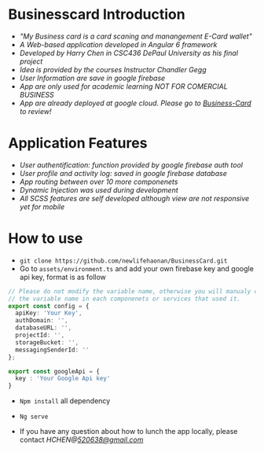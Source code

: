 # Businesscard Introduction
* _"My Business card is a card scaning and manangement E-Card wallet"_
* _A Web-based application developed in Angular 6 framework_
* _Developed by Harry Chen in CSC436 DePaul University as his final project_
* _Idea is provided by the courses Instructor Chandler Gegg_
* _User Information are save in google firebase_
* _App are only used for academic learning NOT FOR COMERCIAL BUSINESS_
* _App are already deployed at google cloud. Please go to 
[Business-Card](https://businesscard-115bf.appspot.com/landingpage/dashboard) to review!_

# Application Features

* _User authentification: function provided by google firebase auth tool_
* _User profile and activity log: saved in google firebase database_
* _App routing between over 10 more componenets_
* _Dynamic Injection was used during development_
* _All SCSS features are self developed although view are not responsive yet for mobile_

# How to use
* `git clone https://github.com/newlifehaonan/BusinessCard.git`
* Go to `assets/environment.ts` and add your own firebase key and google api key, format is as follow
```typescript
// Please do not modify the variable name, otherwise you will manualy change 
// the variable name in each componenets or services that used it.
export const config = {
  apiKey: 'Your Key',
  authDomain: '',
  databaseURL: '',
  projectId: '',
  storageBucket: '',
  messagingSenderId: ''
};

export const googleApi = {
  key : 'Your Google Api key'
}
```
* `Npm install` all dependency

* `Ng serve`

* If you have any question about how to lunch the app locally, please contact *HCHEN@520638@gmail.com*

